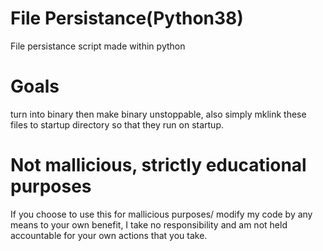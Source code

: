 # File Persistance(Python38)
 File persistance script made within python
# Goals
turn into binary then make binary unstoppable, also simply mklink these files to startup directory so that they run on startup.
# Not mallicious, strictly educational purposes
If you choose to use this for mallicious purposes/ modify my code by any means to your own benefit, I take no responsibility and am not held accountable for your own actions that you take.
